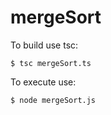 # mergeSort

To build use tsc:

````
$ tsc mergeSort.ts
````

To execute use:

````
$ node mergeSort.js
````

